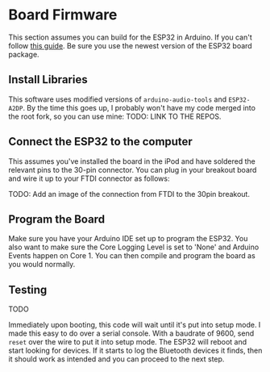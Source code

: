 # Board Firmware

This section assumes you can build for the ESP32 in Arduino. If you can't follow [this guide](https://randomnerdtutorials.com/installing-the-esp32-board-in-arduino-ide-windows-instructions/). Be sure you use the newest version of the ESP32 board package.

## Install Libraries
This software uses modified versions of `arduino-audio-tools` and `ESP32-A2DP`. By the time this goes up, I probably won't have my code merged into the root fork, so you can use mine: TODO: LINK TO THE REPOS.

## Connect the ESP32 to the computer
This assumes you've installed the board in the iPod and have soldered the relevant pins to the 30-pin connector. You can plug in your breakout board and wire it up to your FTDI connector as follows:

TODO: Add an image of the connection from FTDI to the 30pin breakout.

## Program the Board
Make sure you have your Arduino IDE set up to program the ESP32. You also want to make sure the Core Logging Level is set to 'None' and Arduino Events happen on Core 1. You can then compile and program the board as you would normally.

## Testing
TODO

Immediately upon booting, this code will wait until it's put into setup mode. I made this easy to do over a serial console. With a baudrate of 9600, send `reset` over the wire to put it into setup mode. The ESP32 will reboot and start looking for devices. If it starts to log the Bluetooth devices it finds, then it should work as intended and you can proceed to the next step.

